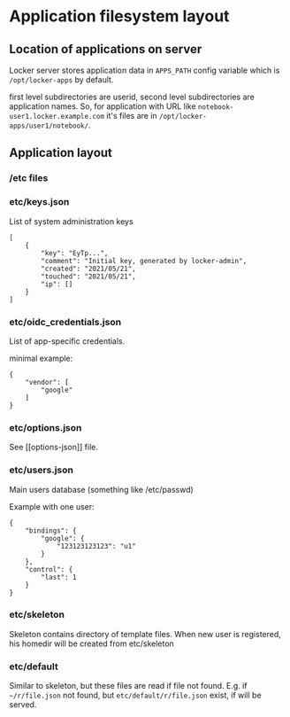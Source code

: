 # Application filesystem layout

## Location of applications on server
Locker server stores application data in `APPS_PATH` config variable which is `/opt/locker-apps` by default.

first level subdirectories are userid, second level subdirectories are application names. So, for application with URL like `notebook-user1.locker.example.com` it's files are in `/opt/locker-apps/user1/notebook/`.

## Application layout

### /etc files

### etc/keys.json
List of system administration keys
~~~
[
    {
        "key": "EyTp...",
        "comment": "Initial key, generated by locker-admin",
        "created": "2021/05/21",
        "touched": "2021/05/21",
        "ip": []
    }
]
~~~

### etc/oidc_credentials.json
List of app-specific credentials. 

minimal example:
~~~
{
    "vendor": [
        "google"
    ]
}
~~~

### etc/options.json

See [[options-json]] file.

### etc/users.json
Main users database (something like /etc/passwd)

Example with one user:
~~~
{
    "bindings": {
        "google": {
            "123123123123": "u1"
        }
    },
    "control": {
        "last": 1
    }
}
~~~

### etc/skeleton
Skeleton contains directory of template files. When new user is registered,
his homedir will be created from etc/skeleton

### etc/default
Similar to skeleton, but these files are read if file not found.
E.g. if `~/r/file.json` not found, but `etc/default/r/file.json` exist, if will be served.
